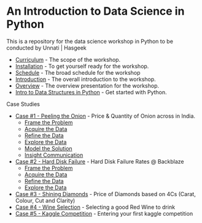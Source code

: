# An Introduction to Data Science in Python

This is a repository for the data science workshop in Python to be conducted by Unnati | Hasgeek

- [Curriculum](curriculum.md) - The scope of the workshop.
- [Installation](Installation.md) - To get yourself ready for the workshop.
- [Schedule](schedule.md) - The broad schedule for the workshop
- [Introduction](introduction.md) - The overall introduction to the workshop.
- [Overview](Overview.md) - The overview presentation for the workshop.
- [Intro to Data Structures in Python](IntroPython.ipynb) - Get started with Python.

Case Studies
- [Case #1 - Peeling the Onion](/onion) - Price & Quantity of Onion across in India.
    - [Frame the Problem](/onion/1-Frame.ipynb)
    - [Acquire the Data](/onion/2-Acquire.ipynb)
    - [Refine the Data](/onion/3-Refine.ipynb)
    - [Explore the Data](/onion/4-Explore.ipynb)
    - [Model the Solution](/onion/5-Model.ipynb)
    - [Insight Communication](/onion/6-Insight.ipynb)
- [Case #2 - Hard Disk Failure](/hard-disk) - Hard Disk Failure Rates @ Backblaze
    - [Frame the Problem](/hard-disk/Framing.ipynb)
    - [Acquire the Data](/hard-disk/Acquire.ipynb)
    - [Refine the Data](/hard-disk/Refine.ipynb)
    - [Explore the Data](/hard-disk/Explore.ipynb)
- [Case #3 - Shining Diamonds](/diamonds/Diamonds.ipynb) - Price of Diamonds based on 4Cs (Carat, Colour, Cut and Clarity)
- [Case #4 - Wine Selection](/wine/wine-selection.ipynb) - Selecting a good Red Wine to drink
- [Case #5 - Kaggle Competition](/kaggle) - Entering your first kaggle competition
